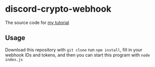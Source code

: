# discord-crypto-webhook
The source code for [my tutorial](https://dev.to/shadowtime2000/crypto-prices-in-discord-webhook-43e7)

## Usage
Download this repository with `git clone` run `npm install`, fill in your webhook IDs and tokens, and then you can start this program with `node index.js`
